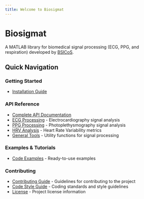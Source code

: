 ```yaml
---
title: Welcome to Biosigmat
---
```


# Biosigmat

A MATLAB library for biomedical signal processing (ECG, PPG, and respiration) developed by [BSICoS](https://bsicos.i3a.es/es/).

## Quick Navigation

### Getting Started
- [Installation Guide](installation.md)

### API Reference
- [Complete API Documentation](api/index.md)
- [ECG Processing](api/ecg/index.md) - Electrocardiography signal analysis
- [PPG Processing](api/ppg/index.md) - Photoplethysmography signal analysis
- [HRV Analysis](api/hrv/index.md) - Heart Rate Variability metrics
- [General Tools](api/tools/index.md) - Utility functions for signal processing

### Examples & Tutorials
- [Code Examples](examples/index.md) - Ready-to-use examples

### Contributing
- [Contributing Guide](contribute/contribution-guide.md) - Guidelines for contributing to the project
- [Code Style Guide](contribute/code-style-guide.md) - Coding standards and style guidelines
- [License](contribute/license.md) - Project license information